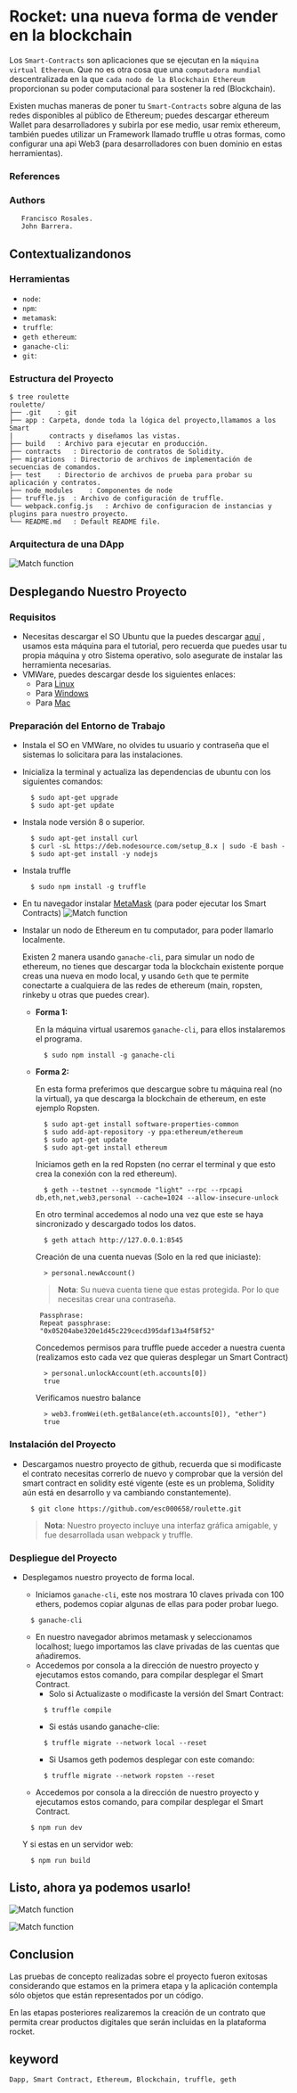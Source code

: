 # Rocket: una nueva forma de vender en la blockchain

Los `Smart-Contracts` son aplicaciones que se ejecutan en la `máquina virtual Ethereum`. Que no es otra cosa que una `computadora mundial` descentralizada en la que `cada nodo de la Blockchain Ethereum` proporcionan su poder computacional para sostener la red (Blockchain).

Existen muchas maneras de poner tu `Smart-Contracts` sobre alguna de las redes disponibles al público de Ethereum; puedes descargar ethereum Wallet para desarrolladores y subirla por ese medio, usar remix ethereum, también puedes utilizar un Framework llamado truffle u otras formas, como configurar una api Web3 (para desarrolladores con buen dominio en estas herramientas).

### References

### Authors
       Francisco Rosales.
       John Barrera.

## Contextualizandonos  
### Herramientas
- `node`:
- `npm`:
- `metamask`:
- `truffle`:
- `geth ethereum`:
- `ganache-cli`:
- `git`:

### Estructura del Proyecto

    $ tree roulette
    roulette/
    ├── .git	: git
    ├── app	: Carpeta, donde toda la lógica del proyecto,llamamos a los Smart
    |      	  contracts y diseñamos las vistas.		
    ├── build	: Archivo para ejecutar en producción.
    ├── contracts	: Directorio de contratos de Solidity.
    ├── migrations	: Directorio de archivos de implementación de secuencias de comandos.
    ├── test	: Directorio de archivos de prueba para probar su aplicación y contratos.
    ├── node_modules	: Componentes de node
    ├── truffle.js	: Archivo de configuración de truffle.
    └── webpack.config.js	: Archivo de configuracion de instancias y plugins para nuestro proyecto.
    └── README.md	: Default README file.


### Arquitectura de una DApp
  ![Match function](https://user-images.githubusercontent.com/7105645/46321326-4d7cc400-c5a8-11e8-9091-0c16e5f6a9a0.png)

## Desplegando Nuestro Proyecto
### Requisitos
- Necesitas descargar el SO Ubuntu que la puedes descargar [aquí][Ubuntu] , usamos esta máquina para el tutorial, pero recuerda que puedes usar tu propia máquina y otro Sistema operativo, solo asegurate de instalar las herramienta necesarias.
- VMWare, puedes descargar desde los siguientes enlaces:
  - Para [Linux][Linux]  
  - Para [Windows][Windows]
  - Para [Mac][Mac]

### Preparación del Entorno de Trabajo

- Instala el SO en VMWare, no olvides tu usuario y contraseña que el sistemas lo solicitara para las instalaciones.
- Inicializa la terminal y actualiza las dependencias de ubuntu con los siguientes comandos:
  ```git
    $ sudo apt-get upgrade
    $ sudo apt-get update
  ```
- Instala node versión 8 o superior.
  ```git
    $ sudo apt-get install curl
    $ curl -sL https://deb.nodesource.com/setup_8.x | sudo -E bash -
    $ sudo apt-get install -y nodejs
  ```
- Instala truffle
  ```git
    $ sudo npm install -g truffle
  ```
- En tu navegador instalar [MetaMask][Metamask] (para poder ejecutar los Smart Contracts)
  ![Match function](https://user-images.githubusercontent.com/7105645/46318508-5f586a00-c59c-11e8-8889-4e2a71f16cd4.PNG)

- Instalar un nodo de Ethereum en tu computador, para poder llamarlo localmente.

  Existen 2 manera usando `ganache-cli`, para simular un nodo de ethereum, no tienes que descargar toda la blockchain existente porque creas una nueva en modo local, y usando `Geth` que te permite conectarte a cualquiera de las redes de ethereum (main, ropsten, rinkeby u otras que puedes crear).

  - **Forma 1:**

    En la máquina virtual usaremos `ganache-cli`, para ellos instalaremos el programa.
    ```git
      $ sudo npm install -g ganache-cli
    ```
  - **Forma 2:**

    En esta forma preferimos que descargue sobre tu máquina real (no la virtual), ya que descarga la blockchain de ethereum, en este ejemplo Ropsten.
    ```git
      $ sudo apt-get install software-properties-common
      $ sudo add-apt-repository -y ppa:ethereum/ethereum
      $ sudo apt-get update
      $ sudo apt-get install ethereum
    ```
    Iniciamos geth en la red Ropsten (no cerrar el terminal y que esto crea la conexión con la red ethereum).
    ```git
      $ geth --testnet --syncmode "light" --rpc --rpcapi db,eth,net,web3,personal --cache=1024 --allow-insecure-unlock
    ```
    En otro terminal accedemos al nodo una vez que este se haya sincronizado y descargado todos los datos.
    ```git
      $ geth attach http://127.0.0.1:8545
    ```
    Creación de una cuenta nuevas (Solo en la red que iniciaste):
    ```git
      > personal.newAccount()
    ```
    > **Nota**: Su nueva cuenta tiene que estas protegida. Por lo que necesitas crear una contraseña.
    ```git
     Passphrase:
     Repeat passphrase:
     "0x05204abe320e1d45c229cecd395daf13a4f58f52"

    ```

    Concedemos permisos para truffle puede acceder a nuestra cuenta (realizamos esto cada vez que quieras desplegar un Smart Contract)
    ```git
      > personal.unlockAccount(eth.accounts[0])
      true
    ```

    Verificamos nuestro balance
    ```git
      > web3.fromWei(eth.getBalance(eth.accounts[0]), "ether")
      true
    ```


### Instalación del Proyecto

- Descargamos nuestro proyecto de github, recuerda que si modificaste el contrato necesitas correrlo de nuevo y comprobar que la versión del smart contract en solidity esté vigente (este es un problema, Solidity aún está en desarrollo y va cambiando constantemente).
  ```git
    $ git clone https://github.com/esc000658/roulette.git
  ```
  > **Nota**: Nuestro proyecto incluye una interfaz gráfica amigable, y fue desarrollada usan webpack y truffle.

### Despliegue del Proyecto
- Desplegamos nuestro proyecto de forma local.

  - Iniciamos `ganache-cli`, este nos mostrara 10 claves privada con 100 ethers, podemos copiar algunas de ellas para poder probar luego.
  ```git
    $ ganache-cli
  ```
  - En nuestro navegador abrimos metamask y seleccionamos localhost; luego importamos las clave privadas de las cuentas que añadiremos.
  - Accedemos por consola a la dirección de nuestro proyecto y ejecutamos estos comando, para compilar desplegar el Smart Contract.
    - Solo si Actualizaste o modificaste la versión del Smart Contract:
    ```git
      $ truffle compile
    ```
    - Si estás usando ganache-clie:
    ```git
      $ truffle migrate --network local --reset
    ```
    - Si Usamos geth podemos desplegar con este comando:
    ```git
      $ truffle migrate --network ropsten --reset
    ```
  - Accedemos por consola a la dirección de nuestro proyecto y ejecutamos estos comando, para compilar desplegar el Smart Contract.
  ```git
    $ npm run dev
  ```
  Y si estas en un servidor web:
  ```git
    $ npm run build
  ```
## Listo, ahora ya podemos usarlo!

  ![Match function](https://cdn-images-1.medium.com/max/1120/1*75KXDVrE50xLgHGbwPQxgw.png)


  ![Match function](https://cdn-images-1.medium.com/max/1120/1*7Q8cx9SFm6xHqNoE3fgKrg.png)


## Conclusion  
Las pruebas de concepto realizadas sobre el proyecto fueron exitosas considerando que estamos en la primera etapa y la aplicación contempla sólo objetos que están representados por un código.

En las etapas posteriores realizaremos la creación de un contrato que permita crear productos digitales que serán incluidas en la plataforma rocket.

## keyword
	Dapp, Smart Contract, Ethereum, Blockchain, truffle, geth

[Linux]:https://www.vmware.com/products/workstation-for-linux.html
[Windows]:https://www.vmware.com/products/workstation.html
[Mac]:https://www.vmware.com/products/fusion.html
[Ubuntu]:https://www.ubuntu.com/download/desktop
[Metamask]:https://metamask.io/#how-it-works
